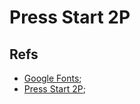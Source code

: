 # Press Start 2P

## Refs

-   [Google Fonts](https://fonts.google.com/);
-   [Press Start 2P](https://fonts.google.com/specimen/Press+Start+2P);
